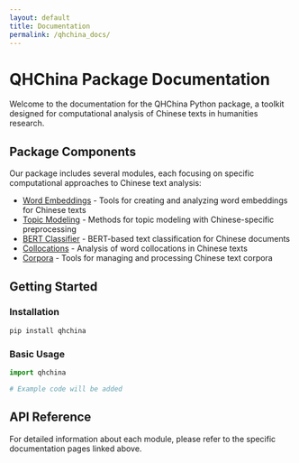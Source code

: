 ```yaml
---
layout: default
title: Documentation
permalink: /qhchina_docs/
---
```


# QHChina Package Documentation

Welcome to the documentation for the QHChina Python package, a toolkit designed for computational analysis of Chinese texts in humanities research.

## Package Components

Our package includes several modules, each focusing on specific computational approaches to Chinese text analysis:

- [Word Embeddings](/qhchina_docs/word_embeddings/) - Tools for creating and analyzing word embeddings for Chinese texts
- [Topic Modeling](/qhchina_docs/topic_modeling/) - Methods for topic modeling with Chinese-specific preprocessing
- [BERT Classifier](/qhchina_docs/bert_classifier/) - BERT-based text classification for Chinese documents
- [Collocations](/qhchina_docs/collocations/) - Analysis of word collocations in Chinese texts
- [Corpora](/qhchina_docs/corpora/) - Tools for managing and processing Chinese text corpora

## Getting Started

### Installation

```python
pip install qhchina
```

### Basic Usage

```python
import qhchina

# Example code will be added
```

## API Reference

For detailed information about each module, please refer to the specific documentation pages linked above. 
